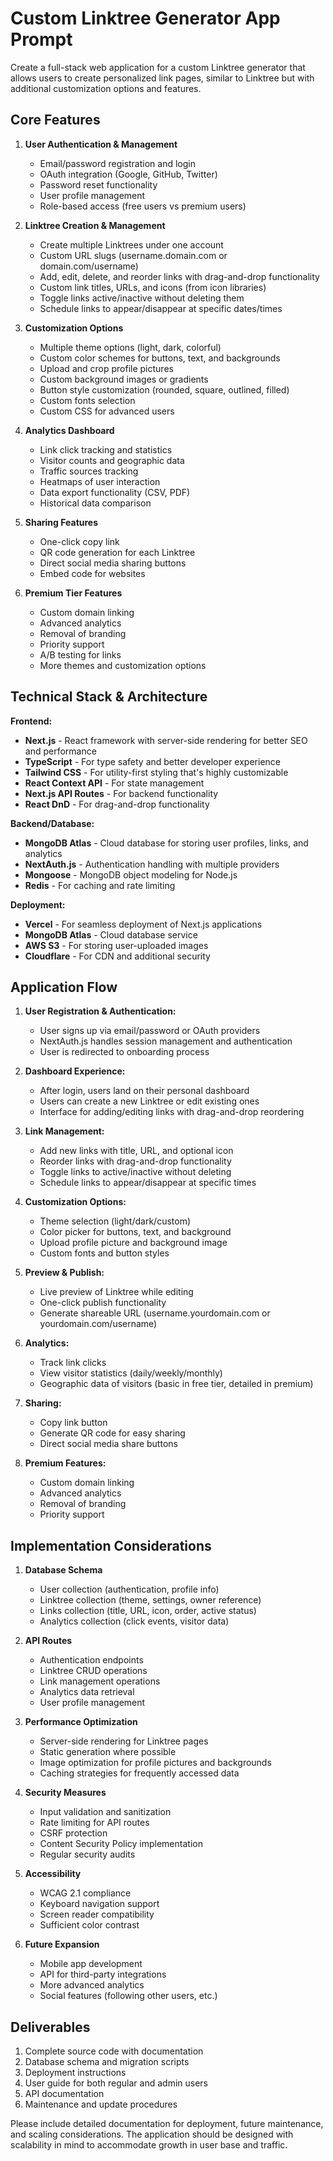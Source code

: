 # Custom Linktree Generator App Prompt

Create a full-stack web application for a custom Linktree generator that allows users to create personalized link pages, similar to Linktree but with additional customization options and features.

## Core Features

1. **User Authentication & Management**
   - Email/password registration and login
   - OAuth integration (Google, GitHub, Twitter)
   - Password reset functionality
   - User profile management
   - Role-based access (free users vs premium users)

2. **Linktree Creation & Management**
   - Create multiple Linktrees under one account
   - Custom URL slugs (username.domain.com or domain.com/username)
   - Add, edit, delete, and reorder links with drag-and-drop functionality
   - Custom link titles, URLs, and icons (from icon libraries)
   - Toggle links active/inactive without deleting them
   - Schedule links to appear/disappear at specific dates/times

3. **Customization Options**
   - Multiple theme options (light, dark, colorful)
   - Custom color schemes for buttons, text, and backgrounds
   - Upload and crop profile pictures
   - Custom background images or gradients
   - Button style customization (rounded, square, outlined, filled)
   - Custom fonts selection
   - Custom CSS for advanced users

4. **Analytics Dashboard**
   - Link click tracking and statistics
   - Visitor counts and geographic data
   - Traffic sources tracking
   - Heatmaps of user interaction
   - Data export functionality (CSV, PDF)
   - Historical data comparison

5. **Sharing Features**
   - One-click copy link
   - QR code generation for each Linktree
   - Direct social media sharing buttons
   - Embed code for websites

6. **Premium Tier Features**
   - Custom domain linking
   - Advanced analytics
   - Removal of branding
   - Priority support
   - A/B testing for links
   - More themes and customization options

## Technical Stack & Architecture

**Frontend:**
- **Next.js** - React framework with server-side rendering for better SEO and performance
- **TypeScript** - For type safety and better developer experience
- **Tailwind CSS** - For utility-first styling that's highly customizable
- **React Context API** - For state management
- **Next.js API Routes** - For backend functionality
- **React DnD** - For drag-and-drop functionality

**Backend/Database:**
- **MongoDB Atlas** - Cloud database for storing user profiles, links, and analytics
- **NextAuth.js** - Authentication handling with multiple providers
- **Mongoose** - MongoDB object modeling for Node.js
- **Redis** - For caching and rate limiting

**Deployment:**
- **Vercel** - For seamless deployment of Next.js applications
- **MongoDB Atlas** - Cloud database service
- **AWS S3** - For storing user-uploaded images
- **Cloudflare** - For CDN and additional security

## Application Flow

1. **User Registration & Authentication:**
   - User signs up via email/password or OAuth providers
   - NextAuth.js handles session management and authentication
   - User is redirected to onboarding process

2. **Dashboard Experience:**
   - After login, users land on their personal dashboard
   - Users can create a new Linktree or edit existing ones
   - Interface for adding/editing links with drag-and-drop reordering

3. **Link Management:**
   - Add new links with title, URL, and optional icon
   - Reorder links with drag-and-drop functionality
   - Toggle links to active/inactive without deleting
   - Schedule links to appear/disappear at specific times

4. **Customization Options:**
   - Theme selection (light/dark/custom)
   - Color picker for buttons, text, and background
   - Upload profile picture and background image
   - Custom fonts and button styles

5. **Preview & Publish:**
   - Live preview of Linktree while editing
   - One-click publish functionality
   - Generate shareable URL (username.yourdomain.com or yourdomain.com/username)

6. **Analytics:**
   - Track link clicks
   - View visitor statistics (daily/weekly/monthly)
   - Geographic data of visitors (basic in free tier, detailed in premium)

7. **Sharing:**
   - Copy link button
   - Generate QR code for easy sharing
   - Direct social media share buttons

8. **Premium Features:**
   - Custom domain linking
   - Advanced analytics
   - Removal of branding
   - Priority support

## Implementation Considerations

1. **Database Schema**
   - User collection (authentication, profile info)
   - Linktree collection (theme, settings, owner reference)
   - Links collection (title, URL, icon, order, active status)
   - Analytics collection (click events, visitor data)

2. **API Routes**
   - Authentication endpoints
   - Linktree CRUD operations
   - Link management operations
   - Analytics data retrieval
   - User profile management

3. **Performance Optimization**
   - Server-side rendering for Linktree pages
   - Static generation where possible
   - Image optimization for profile pictures and backgrounds
   - Caching strategies for frequently accessed data

4. **Security Measures**
   - Input validation and sanitization
   - Rate limiting for API routes
   - CSRF protection
   - Content Security Policy implementation
   - Regular security audits

5. **Accessibility**
   - WCAG 2.1 compliance
   - Keyboard navigation support
   - Screen reader compatibility
   - Sufficient color contrast

6. **Future Expansion**
   - Mobile app development
   - API for third-party integrations
   - More advanced analytics
   - Social features (following other users, etc.)

## Deliverables

1. Complete source code with documentation
2. Database schema and migration scripts
3. Deployment instructions
4. User guide for both regular and admin users
5. API documentation
6. Maintenance and update procedures

Please include detailed documentation for deployment, future maintenance, and scaling considerations. The application should be designed with scalability in mind to accommodate growth in user base and traffic.